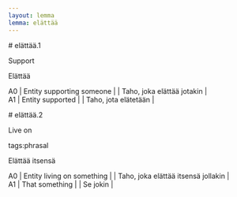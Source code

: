 ```yaml
---
layout: lemma
lemma: elättää
---
```


<div class="sense">
# <span class="sensename">elättää.1</span>

<span class="description">Support</span>

<span class="description">Elättää</span>

A0 | Entity supporting someone |   | Taho, joka elättää jotakin |  
A1 | Entity supported |   | Taho, jota elätetään |  

</div>

<div class="sense">
# <span class="sensename">elättää.2</span>

<span class="description">Live on</span>

tags:phrasal

<span class="description">Elättää itsensä</span>

A0 | Entity living on something |   | Taho, joka elättää itsensä jollakin |  
A1 | That something |   | Se jokin |  

</div>

